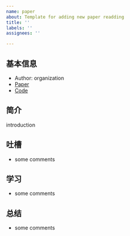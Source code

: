 ```yaml
---
name: paper
about: Template for adding new paper readding
title: ''
labels: ''
assignees: ''

---
```


## 基本信息
* Author: organization
* [Paper]()
* [Code]()

## 简介
introduction

## 吐槽
* some comments

## 学习
* some comments

## 总结
* some comments
